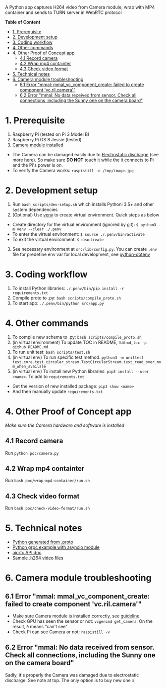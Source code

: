 A Python app captures H264 video from Camera module, wrap with MP4 container and sends to TURN server in WebRTC protocol

**Table of Content**

<!--TOC-->

- [1. Prerequisite](#1-prerequisite)
- [2. Development setup](#2-development-setup)
- [3. Coding workflow](#3-coding-workflow)
- [4. Other commands](#4-other-commands)
- [4. Other Proof of Concept app](#4-other-proof-of-concept-app)
  - [4.1 Record camera](#41-record-camera)
  - [4.2 Wrap mp4 containter](#42-wrap-mp4-containter)
  - [4.3 Check video format](#43-check-video-format)
- [5. Technical notes](#5-technical-notes)
- [6. Camera module troubleshooting](#6-camera-module-troubleshooting)
  - [6.1 Error "mmal: mmal_vc_component_create: failed to create component 'vc.ril.camera'"](#61-error-mmal-mmal_vc_component_create-failed-to-create-component-vcrilcamera)
  - [6.2 Error "mmal: No data received from sensor. Check all connections, including the Sunny one on the camera board"](#62-error-mmal-no-data-received-from-sensor-check-all-connections-including-the-sunny-one-on-the-camera-board)

<!--TOC-->

# 1. Prerequisite

1. Raspberry Pi (tested on Pi 3 Model B)
1. Raspberry Pi OS 8 Jessie (tested)
1. [Camera module installed](https://projects.raspberrypi.org/en/projects/getting-started-with-picamera)
  - The Camera can be damaged easily due to [Electrostatic discharge](https://en.wikipedia.org/wiki/Electrostatic_discharge) (see more [here](https://raspberrypi.stackexchange.com/questions/12265/how-to-protect-rpi-camera-from-esd)). So make sure **DO NOT** touch it while the it connects to Pi and the Pi's power is on.
  - To verify the Camera works: `raspistill -o /tmp/image.jpg`

# 2. Development setup 

1. Run `bash scripts/dev-setup.sh` which installs Pythoni 3.5+ and other system dependencies
1. (Optional) Use [venv](https://docs.python.org/3/library/venv.html) to create virtual environment. Quick steps as below

  - Create directory for the virtual environment (ignored by git):  `$ python3 -m venv --clear ./.penv`
  - To enter the virtual environment: `$ source ./.penv/bin/activate`
  - To exit the virtual environment: `$ deactivate`

3. See necessary environment at `src/lib/config.py`. You can create `.env` file for predefine env var for local development, see [python-dotenv](https://pypi.org/project/python-dotenv/)

# 3. Coding workflow

1. To install Python libraries: `./.penv/bin/pip install -r requirements.txt`
1. Compile proto to .py: `bash scripts/compile_proto.sh`
1. To start app: `./.penv/bin/python src/app.py`

# 4. Other commands

1. To compile new schema to .py: `bash scripts/compile_proto.sh`
1. (in virtual environment) To update TOC in README, run `md_toc -p github README.md`
1. To run unit test: `bash scripts/test.sh`
1. (in virtual env) To run specific test method: `python3 -m unittest test.core.test_circular_stream.TestCircularStream.test_read_over_num_when_availale`
1. (in virtual env) To install new Python libraries: `pip3 install --user <name>`. To add to `requirements.txt`
  - Get the version of new installed package: `pip3 show <name>`
  - And then manually update `requirements.txt` 

# 4. Other Proof of Concept app

*Make sure the Camera hardware and software is installed*

## 4.1 Record camera

Run `python poc/camera.py`

## 4.2 Wrap mp4 containter

Run `bash poc/wrap-mp4-container/run.sh`

## 4.3 Check video format

Run `bash poc/check-video-format/run.sh`

# 5. Technical notes

- [Python generated from .proto](https://developers.google.com/protocol-buffers/docs/reference/python-generated)
- [Python grpc example with asyncio module](https://github.com/grpc/grpc/blob/master/examples/python/route_guide/asyncio_route_guide_client.py)
- [aiortc API doc](https://aiortc.readthedocs.io/en/stable/api.html#webrtc)
- [Sample .h264 video files](https://www.fastvdo.com/H.264.html)

# 6. Camera module troubleshooting

## 6.1 Error "mmal: mmal_vc_component_create: failed to create component 'vc.ril.camera'"

- Make sure Camera module is installed correctly, see [guideline](https://www.youtube.com/watch?v=GImeVqHQzsE)
- Check GPU has seen the sensor or not: `vcgencmd get_camera`. On the result, `0` means "can't see"
- Check Pi can see Camera or not: `raspistill -v `

## 6.2 Error "mmal: No data received from sensor. Check all connections, including the Sunny one on the camera board"

Sadly, it's properly the Camera was damaged due to electrostatic discharge. See note at top. The only option is to buy new one :(

